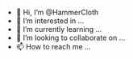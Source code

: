 - 👋 Hi, I’m @HammerCloth
- 👀 I’m interested in ...
- 🌱 I’m currently learning ...
- 💞️ I’m looking to collaborate on ...
- 📫 How to reach me ...

<!---
HammerCloth/HammerCloth is a ✨ special ✨ repository because its `README.md` (this file) appears on your GitHub profile.
You can click the Preview link to take a look at your changes.
--->
